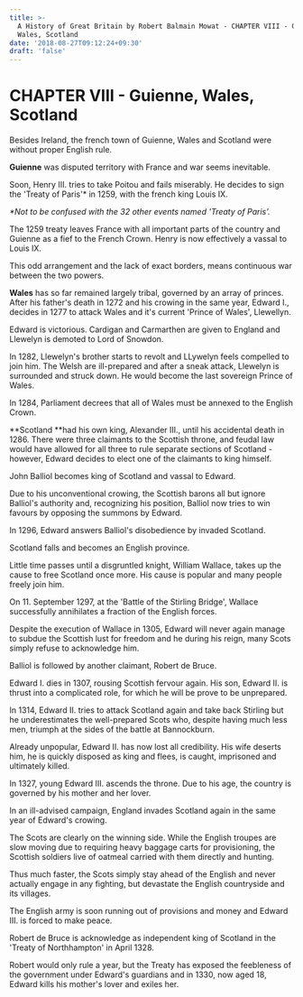 ```yaml
---
title: >-
  A History of Great Britain by Robert Balmain Mowat - CHAPTER VIII - Guienne,
  Wales, Scotland
date: '2018-08-27T09:12:24+09:30'
draft: 'false'
---
```

# CHAPTER VIII - Guienne, Wales, Scotland

Besides Ireland, the french town of Guienne, Wales and Scotland were without proper English rule.

**Guienne** was disputed territory with France and war seems inevitable.

Soon, Henry III. tries to take Poitou and fails miserably. He decides to sign the 'Treaty of Paris'* in 1259, with the french king Louis IX. 

_\*Not to be confused with the 32 other events named 'Treaty of Paris'._

The 1259 treaty leaves France with all important parts of the country and Guienne as a fief to the French Crown. Henry is now effectively a vassal to Louis IX.

This odd arrangement and the lack of exact borders, means continuous war between the two powers.

**Wales** has so far remained largely tribal, governed by an array of princes. After his father's death in 1272 and his crowing in the same year, Edward I., decides in 1277 to attack Wales and it's current 'Prince of Wales', Llewellyn.

Edward is victorious. Cardigan and Carmarthen are given to England and Llewelyn is demoted to Lord of Snowdon.

In 1282, Llewelyn's brother starts to revolt and LLywelyn feels compelled to join him. The Welsh are ill-prepared and after a sneak attack, Llewelyn is surrounded and struck down. He would become the last sovereign Prince of Wales.

In 1284, Parliament decrees that all of Wales must be annexed to the English Crown.

**Scotland **had his own king, Alexander III., until his accidental death in 1286. There were three claimants to the Scottish throne, and feudal law would have allowed for all three to rule separate sections of Scotland - however, Edward decides to elect one of the claimants to king himself.

John Balliol becomes king of Scotland and vassal to Edward.

Due to his unconventional crowing, the Scottish barons all but ignore Balliol's authority and, recognizing his position, Balliol now tries to win favours by opposing the summons by Edward.

In 1296, Edward answers Balliol's disobedience by invaded Scotland.

Scotland falls and becomes an English province.

Little time passes until a disgruntled knight, William Wallace, takes up the cause to free Scotland once more. His cause is popular and many people freely join him.

On 11. September 1297, at the 'Battle of the Stirling Bridge', Wallace successfully annihilates a fraction of the English forces. 

Despite the execution of Wallace in 1305, Edward will never again manage to subdue the Scottish lust for freedom and he during his reign, many Scots simply refuse to acknowledge him.

Balliol is followed by another claimant, Robert de Bruce.

Edward I. dies in 1307, rousing Scottish fervour again. His son, Edward II. is thrust into a complicated role, for which he will be prove to be unprepared.

In 1314, Edward II. tries to attack Scotland again and take back Stirling but he underestimates the well-prepared Scots who, despite having much less men, triumph at the sides of the battle at Bannockburn.

Already unpopular, Edward II. has now lost all credibility. His wife deserts him, he is quickly disposed as king and flees, is caught, imprisoned and ultimately killed.

In 1327, young Edward III. ascends the throne. Due to his age, the country is governed by his mother and her lover.

In an ill-advised campaign, England invades Scotland again in the same year of Edward's crowing.

The Scots are clearly on the winning side. While the English troupes are slow moving due to requiring heavy baggage carts for provisioning, the Scottish soldiers live of oatmeal carried with them directly and hunting.

Thus much faster, the Scots simply stay ahead of the English and never actually engage in any fighting, but devastate the English countryside and its villages.

The English army is soon running out of provisions and money and Edward III. is forced to make peace.

Robert de Bruce is acknowledge as independent king of Scotland in the 'Treaty of Northhampton' in April 1328.

Robert would only rule a year, but the Treaty has exposed the feebleness of the government under Edward's guardians and in 1330, now aged 18, Edward kills his mother's lover and exiles her.
